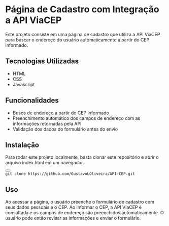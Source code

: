 <div class="markdown prose w-full break-words dark:prose-invert light"><h1>Página de Cadastro com Integração a API ViaCEP</h1>
<p>Este projeto consiste em uma página de cadastro que utiliza a API ViaCEP para buscar o endereço do usuário automaticamente a partir do CEP informado.</p><h2>Tecnologias Utilizadas</h2>
<ul>
<li>HTML</li>
<li>CSS</li>
<li>Javascript</li>
</ul>
<h2>Funcionalidades</h2>
<ul>
<li>Busca de endereço a partir do CEP informado</li>
<li>Preenchimento automático dos campos de endereço com as informações retornadas pela API</li>
<li>Validação dos dados do formulário antes do envio</li>
</ul>
<h2>Instalação</h2>
<p>Para rodar este projeto localmente, basta clonar este repositório e abrir o arquivo index.html em um navegador.</p>
<pre><div class="bg-black mb-4 rounded-md"><div class="flex items-center relative text-gray-200 bg-gray-800 px-4 py-2 text-xs font-sans"><button class="flex ml-auto gap-2"></button></div><div class="p-4 overflow-y-auto"><code class="!whitespace-pre hljs language-bash">git <span class="hljs-built_in">clone</span> https://github.com/GustavoLOliveira/API-CEP.git</code></div></pre>
<h2>Uso</h2>
<p>Ao acessar a página, o usuário preenche o formulário de cadastro com seus dados pessoais e o CEP. Ao informar o CEP, a API ViaCEP é consultada e os campos de endereço são preenchidos automaticamente. O usuário pode então revisar as informações e enviar o formulário.</p>
